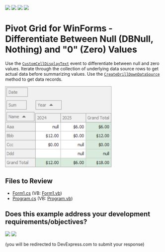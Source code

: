 <!-- default badges list -->
![](https://img.shields.io/endpoint?url=https://codecentral.devexpress.com/api/v1/VersionRange/128579609/24.1.3%2B)
[![](https://img.shields.io/badge/Open_in_DevExpress_Support_Center-FF7200?style=flat-square&logo=DevExpress&logoColor=white)](https://supportcenter.devexpress.com/ticket/details/E3304)
[![](https://img.shields.io/badge/📖_How_to_use_DevExpress_Examples-e9f6fc?style=flat-square)](https://docs.devexpress.com/GeneralInformation/403183)
[![](https://img.shields.io/badge/💬_Leave_Feedback-feecdd?style=flat-square)](#does-this-example-address-your-development-requirementsobjectives)
<!-- default badges end -->
# Pivot Grid for WinForms - Differentiate Between Null (DBNull, Nothing) and "0" (Zero) Values

Use the  [`CustomCellDisplayText`](https://docs.devexpress.com/WindowsForms/DevExpress.XtraPivotGrid.PivotGridControl.CustomCellDisplayText) event to differentiate between null and zero values. Iterate through the collection of underlying data source rows to get actual data before summarizing values.
Use the [`CreateDrillDownDataSource`](https://docs.devexpress.com/CoreLibraries/DevExpress.XtraPivotGrid.PivotCellEventArgsBase-3.CreateDrillDownDataSource) method to get data records.

![Pivot Grid for WinForms](image.png)

## Files to Review

* [Form1.cs](./CS/WindowsApplication53/Form1.cs) (VB: [Form1.vb](./VB/WindowsApplication53/Form1.vb))
* [Program.cs](./CS/WindowsApplication53/Program.cs) (VB: [Program.vb](./VB/WindowsApplication53/Program.vb))
<!-- feedback -->
## Does this example address your development requirements/objectives?

[<img src="https://www.devexpress.com/support/examples/i/yes-button.svg"/>](https://www.devexpress.com/support/examples/survey.xml?utm_source=github&utm_campaign=winforms-pivot-grid-differentiate-between-null-and-zero-values&~~~was_helpful=yes) [<img src="https://www.devexpress.com/support/examples/i/no-button.svg"/>](https://www.devexpress.com/support/examples/survey.xml?utm_source=github&utm_campaign=winforms-pivot-grid-differentiate-between-null-and-zero-values&~~~was_helpful=no)

(you will be redirected to DevExpress.com to submit your response)
<!-- feedback end -->
